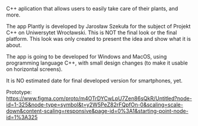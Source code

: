C++ aplication that allows users to easily take care of their plants, and more.

The app Plantly is developed by Jarosław Szekuła for the subject of Projekt C++ on Uniwersytet Wrocławski. This is NOT the final look or the final platform. This look was only created to present the idea and show what it is about.

The app is going to be developed for Windows and MacOS, using programming language C++, with small design changes (to make it usable on horizontal screens).

It is NO estimated date for final developed version for smartphones, yet.

Prototype: https://www.figma.com/proto/m4OTrDYCwLpU7Zen86sQkR/Untitled?node-id=1-325&node-type=symbol&t=y2W5PeZ82rFQpfOn-0&scaling=scale-down&content-scaling=responsive&page-id=0%3A1&starting-point-node-id=1%3A325
